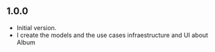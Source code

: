 ## 1.0.0

- Initial version.
- I create the models and the use cases infraestructure and UI about Album
